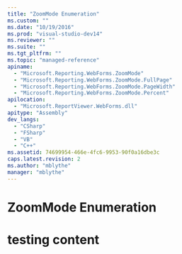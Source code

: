 ```yaml
---
title: "ZoomMode Enumeration"
ms.custom: ""
ms.date: "10/19/2016"
ms.prod: "visual-studio-dev14"
ms.reviewer: ""
ms.suite: ""
ms.tgt_pltfrm: ""
ms.topic: "managed-reference"
apiname: 
  - "Microsoft.Reporting.WebForms.ZoomMode"
  - "Microsoft.Reporting.WebForms.ZoomMode.FullPage"
  - "Microsoft.Reporting.WebForms.ZoomMode.PageWidth"
  - "Microsoft.Reporting.WebForms.ZoomMode.Percent"
apilocation: 
  - "Microsoft.ReportViewer.WebForms.dll"
apitype: "Assembly"
dev_langs: 
  - "CSharp"
  - "FSharp"
  - "VB"
  - "C++"
ms.assetid: 74699954-466e-4fc6-9953-90f0a16dbe3c
caps.latest.revision: 2
ms.author: "mblythe"
manager: "mblythe"
---
```

# ZoomMode Enumeration
# testing content